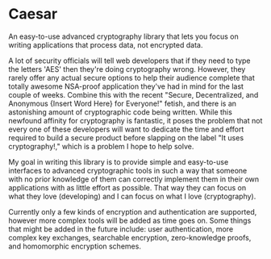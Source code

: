 Caesar
======

An easy-to-use advanced cryptography library that lets you focus on writing applications that process data, not encrypted data.

A lot of security officials will tell web developers that if they need to type the letters 'AES' then they're doing cryptography wrong.  However, they rarely offer any actual secure options to help their audience complete that totally awesome NSA-proof application they've had in mind for the last couple of weeks.  Combine this with the recent "Secure, Decentralized, and Anonymous {Insert Word Here} for Everyone!" fetish, and there is an astonishing amount of cryptographic code being written.  While this newfound affinity for cryptography is fantastic, it poses the problem that not every one of these developers will want to dedicate the time and effort required to build a secure product before slapping on the label "It uses cryptography!," which is a problem I hope to help solve.

My goal in writing this library is to provide simple and easy-to-use interfaces to advanced cryptographic tools in such a way that someone with no prior knowledge of them can correctly implement them in their own applications with as little effort as possible.  That way they can focus on what they love (developing) and I can focus on what I love (cryptography).

Currently only a few kinds of encryption and authentication are supported, however more complex tools will be added as time goes on.  Some things that might be added in the future include:  user authentication, more complex key exchanges, searchable encryption, zero-knowledge proofs, and homomorphic encryption schemes.
